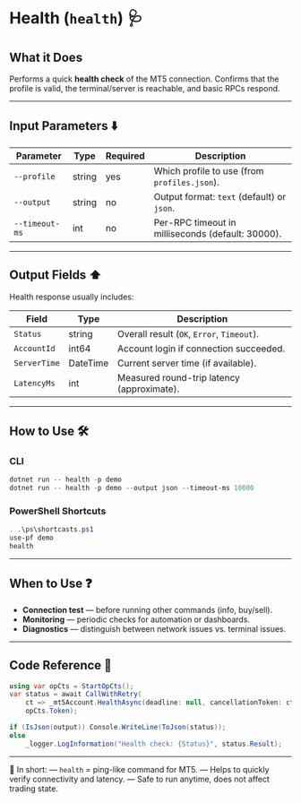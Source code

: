 # Health (`health`) 🩺

## What it Does

Performs a quick **health check** of the MT5 connection.
Confirms that the profile is valid, the terminal/server is reachable, and basic RPCs respond.

---

## Input Parameters ⬇️

| Parameter      | Type   | Required | Description                                       |
| -------------- | ------ | -------- | ------------------------------------------------- |
| `--profile`    | string | yes        | Which profile to use (from `profiles.json`).      |
| `--output`     | string | no        | Output format: `text` (default) or `json`.        |
| `--timeout-ms` | int    | no        | Per-RPC timeout in milliseconds (default: 30000). |

---

## Output Fields ⬆️

Health response usually includes:

| Field        | Type     | Description                                |
| ------------ | -------- | ------------------------------------------ |
| `Status`     | string   | Overall result (`OK`, `Error`, `Timeout`). |
| `AccountId`  | int64    | Account login if connection succeeded.     |
| `ServerTime` | DateTime | Current server time (if available).        |
| `LatencyMs`  | int      | Measured round-trip latency (approximate). |

---

## How to Use 🛠️

### CLI

```powershell
dotnet run -- health -p demo
dotnet run -- health -p demo --output json --timeout-ms 10000
```

### PowerShell Shortcuts

```powershell
. .\ps\shortcasts.ps1
use-pf demo
health
```

---

## When to Use ❓

* **Connection test** — before running other commands (info, buy/sell).
* **Monitoring** — periodic checks for automation or dashboards.
* **Diagnostics** — distinguish between network issues vs. terminal issues.

---

## Code Reference 🧩

```csharp
using var opCts = StartOpCts();
var status = await CallWithRetry(
    ct => _mt5Account.HealthAsync(deadline: null, cancellationToken: ct),
    opCts.Token);

if (IsJson(output)) Console.WriteLine(ToJson(status));
else
    _logger.LogInformation("Health check: {Status}", status.Result);
```

---

📌 In short:
— `health` = ping-like command for MT5.
— Helps to quickly verify connectivity and latency.
— Safe to run anytime, does not affect trading state.
